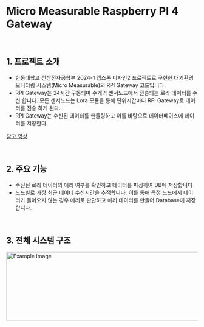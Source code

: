 # Micro Measurable Raspberry PI 4 Gateway

<br>

## 1. 프로젝트 소개

- 한동대학교 전산전자공학부 2024-1 캡스톤 디자인2 프로젝트로 구현한 대기환경 모니터링 시스템(Micro Measurable)의 RPI Gateway 코드입니다.
- RPI Gateway는 24시간 구동되며 수개의 센서노드에서 전송되는 로라 데이터를 수신
합니다. 모든 센서노드는 Lora 모듈을 통해 단위시간마다 RPI Gateway로 데이터를 전송
하게 된다.
- RPI Gateway는 수신된 데이터를 핸들링하고 이를 바탕으로 데이터베이스에 데이터를 저장한다.

[참고 영상](https://www.youtube.com/watch?v=nm_seyMrYFw&feature=youtu.be)

<br>

## 2. 주요 기능
- 수신된 로라 데이터의 에러 여부를 확인하고 데이터를 파싱하여 DB에 저장합니다
- 노드별로 가장 최근 데이터 수신시간을 추적합니다. 이를 통해 특정 노드에서 데이터가 들어오지 않는 경우 에러로 판단하고 에러 데이터를 만들어 Database에 저장합니다.

<br>

## 3. 전체 시스템 구조
<img src="https://github.com/LeeShinwon/micro_measurable_admin/blob/main/structure.png" alt="Example Image" width="1000" height="180">
